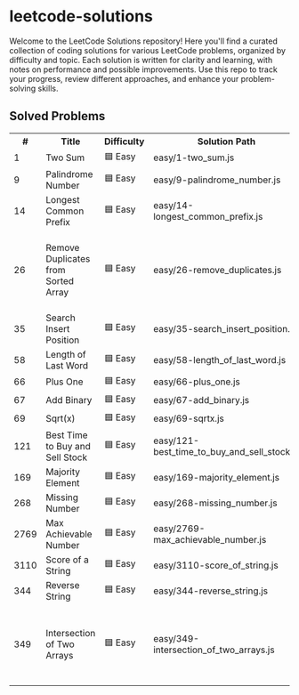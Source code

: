 # leetcode-solutions

Welcome to the LeetCode Solutions repository! Here you'll find a curated collection of coding solutions for various LeetCode problems, organized by difficulty and topic. Each solution is written for clarity and learning, with notes on performance and possible improvements. Use this repo to track your progress, review different approaches, and enhance your problem-solving skills.

## Solved Problems

<table>
	<tr>
		<th>#</th>
		<th>Title</th>
		<th>Difficulty</th>
		<th>Solution Path</th>
		<th>Status</th>
		<th>Comment</th>
	</tr>
		<tr><td>1</td><td>Two Sum</td><td>🟦 Easy</td><td>easy/1-two_sum.js</td><td>✅</td><td></td></tr>
		<tr><td>9</td><td>Palindrome Number</td><td>🟦 Easy</td><td>easy/9-palindrome_number.js</td><td>✅</td><td></td></tr>
		<tr><td>14</td><td>Longest Common Prefix</td><td>🟦 Easy</td><td>easy/14-longest_common_prefix.js</td><td>✅</td><td></td></tr>
		<tr><td>26</td><td>Remove Duplicates from Sorted Array</td><td>🟦 Easy</td><td>easy/26-remove_duplicates.js</td><td>✅</td><td>Uses two-pointer technique; consider edge cases and optimizations.</td></tr>
		<tr><td>35</td><td>Search Insert Position</td><td>🟦 Easy</td><td>easy/35-search_insert_position.js</td><td>✅</td><td></td></tr>
		<tr><td>58</td><td>Length of Last Word</td><td>🟦 Easy</td><td>easy/58-length_of_last_word.js</td><td>✅</td><td></td></tr>
		<tr><td>66</td><td>Plus One</td><td>🟦 Easy</td><td>easy/66-plus_one.js</td><td>✅</td><td></td></tr>
		<tr><td>67</td><td>Add Binary</td><td>🟦 Easy</td><td>easy/67-add_binary.js</td><td>✅</td><td></td></tr>
		<tr><td>69</td><td>Sqrt(x)</td><td>🟦 Easy</td><td>easy/69-sqrtx.js</td><td>✅</td><td></td></tr>
		<tr><td>121</td><td>Best Time to Buy and Sell Stock</td><td>🟦 Easy</td><td>easy/121-best_time_to_buy_and_sell_stock.js</td><td>✅</td><td></td></tr>
		<tr><td>169</td><td>Majority Element</td><td>🟦 Easy</td><td>easy/169-majority_element.js</td><td>✅</td><td></td></tr>
		<tr><td>268</td><td>Missing Number</td><td>🟦 Easy</td><td>easy/268-missing_number.js</td><td>✅</td><td></td></tr>
		<tr><td>2769</td><td>Max Achievable Number</td><td>🟦 Easy</td><td>easy/2769-max_achievable_number.js</td><td>✅</td><td></td></tr>
		<tr><td>3110</td><td>Score of a String</td><td>🟦 Easy</td><td>easy/3110-score_of_string.js</td><td>✅</td><td></td></tr>
		<tr><td>344</td><td>Reverse String</td><td>🟦 Easy</td><td>easy/344-reverse_string.js</td><td>✅</td><td></td></tr>
		<tr><td>349</td><td>Intersection of Two Arrays</td><td>🟦 Easy</td><td>easy/349-intersection_of_two_arrays.js</td><td>🟡</td><td>The solution needs to be enhanced due to its slow execution time.</td></tr>
</table>
